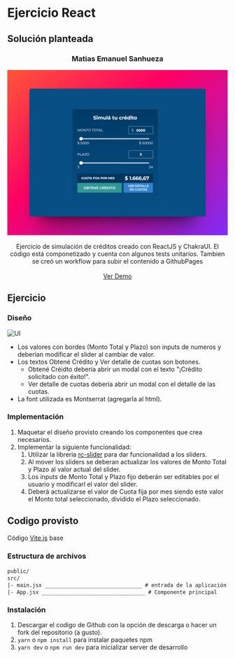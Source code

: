 # Ejercicio React

## Solución planteada

<h3 align="center">Matias Emanuel Sanhueza</h3>

![UI](/screenshot.jpg?raw=true)

<p align="center">
  Ejercicio de simulación de créditos creado con ReactJS y ChakraUI. El código está componetizado y cuenta con algunos tests unitarios. Tambien se creó un workflow para subir el contenido a GithubPages
  <br />
  <br />
  <a href="https://ranaclyde.github.io/challenge-digbang/">Ver Demo</a>
</p>

## Ejercicio

### Diseño

![UI](/ejercicio.jpg?raw=true)

- Los valores con bordes (Monto Total y Plazo) son inputs de numeros y deberían modificar el slider al cambiar de valor.
- Los textos Obtené Crédito y Ver detalle de cuotas son botones.
  - Obtené Créidto debería abrir un modal con el texto "¡Crédito solicitado con éxito!".
  - Ver detalle de cuotas debería abrir un modal con el detalle de las cuotas.
- La font utilizada es Montserrat (agregarla al html).

### Implementación

1. Maquetar el diseño provisto creando los componentes que crea necesarios.
2. Implementar la siguiente funcionalidad:
   1. Utilizar la libreria [rc-slider](https://github.com/react-component/slider) para dar funcionalidad a los sliders.
   2. Al mover los sliders se deberan actualizar los valores de Monto Total y Plazo al valor actual del slider.
   3. Los inputs de Monto Total y Plazo fijo deberán ser editables por el usuario y modificarl el valor del slider.
   4. Deberá actualizarse el valor de Cuota fija por mes siendo este valor el Monto total seleccionado, dividido el Plazo seleccionado.

## Codigo provisto

Código [Vite.js](https://vitejs.dev/) base

### Estructura de archivos

```
public/
src/
|- main.jsx _______________________________ # entrada de la aplicación
|- App.jsx _________________________________ # Componente principal
```

### Instalación

1. Descargar el codigo de Github con la opción de descarga o hacer un fork del repositorio (a gusto).
2. `yarn` o `npm install` para instalar paquetes npm
3. `yarn dev` o `npm run dev` para inicializar server de desarrollo

